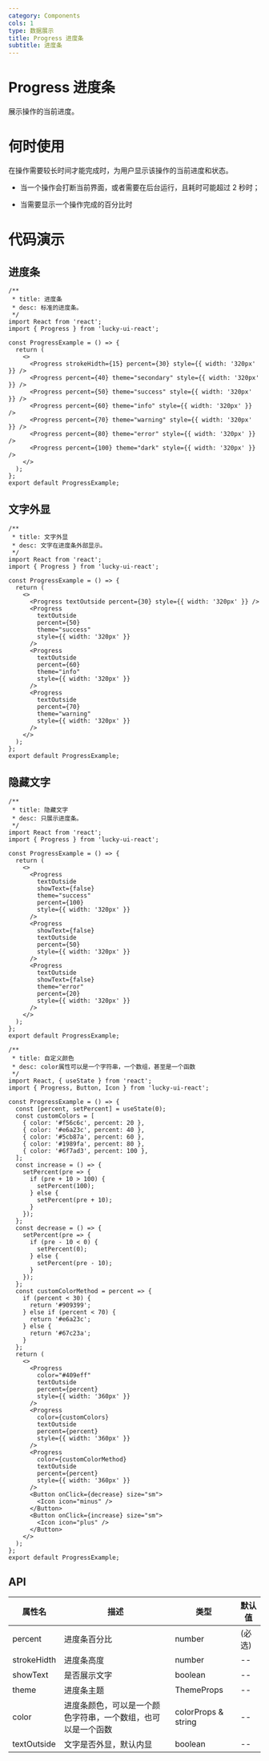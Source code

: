 ```yaml
---
category: Components
cols: 1
type: 数据展示
title: Progress 进度条
subtitle: 进度条
---
```


# Progress 进度条

展示操作的当前进度。

# 何时使用

在操作需要较长时间才能完成时，为用户显示该操作的当前进度和状态。

- 当一个操作会打断当前界面，或者需要在后台运行，且耗时可能超过 2 秒时；

- 当需要显示一个操作完成的百分比时

# 代码演示

## 进度条

```tsx
/**
 * title: 进度条
 * desc: 标准的进度条。
 */
import React from 'react';
import { Progress } from 'lucky-ui-react';

const ProgressExample = () => {
  return (
    <>
      <Progress strokeHidth={15} percent={30} style={{ width: '320px' }} />
      <Progress percent={40} theme="secondary" style={{ width: '320px' }} />
      <Progress percent={50} theme="success" style={{ width: '320px' }} />
      <Progress percent={60} theme="info" style={{ width: '320px' }} />
      <Progress percent={70} theme="warning" style={{ width: '320px' }} />
      <Progress percent={80} theme="error" style={{ width: '320px' }} />
      <Progress percent={100} theme="dark" style={{ width: '320px' }} />
    </>
  );
};
export default ProgressExample;
```

## 文字外显

```tsx
/**
 * title: 文字外显
 * desc: 文字在进度条外部显示。
 */
import React from 'react';
import { Progress } from 'lucky-ui-react';

const ProgressExample = () => {
  return (
    <>
      <Progress textOutside percent={30} style={{ width: '320px' }} />
      <Progress
        textOutside
        percent={50}
        theme="success"
        style={{ width: '320px' }}
      />
      <Progress
        textOutside
        percent={60}
        theme="info"
        style={{ width: '320px' }}
      />
      <Progress
        textOutside
        percent={70}
        theme="warning"
        style={{ width: '320px' }}
      />
    </>
  );
};
export default ProgressExample;
```

## 隐藏文字

```tsx
/**
 * title: 隐藏文字
 * desc: 只展示进度条。
 */
import React from 'react';
import { Progress } from 'lucky-ui-react';

const ProgressExample = () => {
  return (
    <>
      <Progress
        textOutside
        showText={false}
        theme="success"
        percent={100}
        style={{ width: '320px' }}
      />
      <Progress
        showText={false}
        textOutside
        percent={50}
        style={{ width: '320px' }}
      />
      <Progress
        textOutside
        showText={false}
        theme="error"
        percent={20}
        style={{ width: '320px' }}
      />
    </>
  );
};
export default ProgressExample;
```

```tsx
/**
 * title: 自定义颜色
 * desc: color属性可以是一个字符串，一个数组，甚至是一个函数
 */
import React, { useState } from 'react';
import { Progress, Button, Icon } from 'lucky-ui-react';

const ProgressExample = () => {
  const [percent, setPercent] = useState(0);
  const customColors = [
    { color: '#f56c6c', percent: 20 },
    { color: '#e6a23c', percent: 40 },
    { color: '#5cb87a', percent: 60 },
    { color: '#1989fa', percent: 80 },
    { color: '#6f7ad3', percent: 100 },
  ];
  const increase = () => {
    setPercent(pre => {
      if (pre + 10 > 100) {
        setPercent(100);
      } else {
        setPercent(pre + 10);
      }
    });
  };
  const decrease = () => {
    setPercent(pre => {
      if (pre - 10 < 0) {
        setPercent(0);
      } else {
        setPercent(pre - 10);
      }
    });
  };
  const customColorMethod = percent => {
    if (percent < 30) {
      return '#909399';
    } else if (percent < 70) {
      return '#e6a23c';
    } else {
      return '#67c23a';
    }
  };
  return (
    <>
      <Progress
        color="#409eff"
        textOutside
        percent={percent}
        style={{ width: '360px' }}
      />
      <Progress
        color={customColors}
        textOutside
        percent={percent}
        style={{ width: '360px' }}
      />
      <Progress
        color={customColorMethod}
        textOutside
        percent={percent}
        style={{ width: '360px' }}
      />
      <Button onClick={decrease} size="sm">
        <Icon icon="minus" />
      </Button>
      <Button onClick={increase} size="sm">
        <Icon icon="plus" />
      </Button>
    </>
  );
};
export default ProgressExample;
```

## API

| 属性名      | 描述                                                         | 类型                | 默认值 |
| ----------- | ------------------------------------------------------------ | ------------------- | ------ |
| percent     | 进度条百分比                                                 | number              | (必选) |
| strokeHidth | 进度条高度                                                   | number              | --     |
| showText    | 是否展示文字                                                 | boolean             | --     |
| theme       | 进度条主题                                                   | ThemeProps          | --     |
| color       | 进度条颜色，可以是一个颜色字符串，一个数组，也可以是一个函数 | colorProps & string | --     |
| textOutside | 文字是否外显，默认内显                                       | boolean             | --     |
